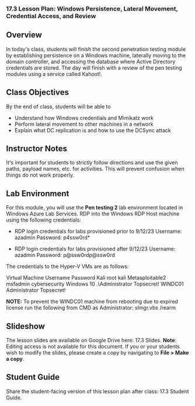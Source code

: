 ### 17.3 Lesson Plan: Windows Persistence, Lateral Movement, Credential Access, and Review

## Overview
In today's class, students will finish the second penetration testing module by establishing persistence on a Windows
machine, laterally moving to the domain controller, and accessing the database where Active Directory credentials are
stored. The day will finish with a review of the pen testing modules using a service called Kahoot!.

## Class Objectives
By the end of class, students will be able to
- Understand how Windows credentials and Mimikatz work
- Perform lateral movement to other machines in a network
- Explain what DC replication is and how to use the DCSync attack

## Instructor Notes
It's important for students to strictly follow directions and use the given paths, payload names, etc. for activities. This
will prevent confusion when things do not work properly.

## Lab Environment
For this module, you will use the **Pen testing 2** lab environment located in Windows Azure Lab Services. RDP into the
Windows RDP Host machine using the following credentials:

- RDP login credentials for labs provisioned prior to 9/12/23
Username: azadmin
Password: p4ssw0rd*

- RDP login credentials for labs provisioned after 9/12/23
Username: azadmin
Password: p@ssw0rdp@ssw0rd

The credentials to the Hyper-V VMs are as follows:

Virtual Machine Username Password
Kali             root      kali
Metasploitable2 msfadmin cybersecurity
Windows 10 .\Administrator Topsecret!
WINDC01 Administrator Topsecret!

**NOTE:** To prevent the WINDC01 machine from rebooting due to expired license run the following from CMD as
Administrator: slmgr.vbs /rearm

## Slideshow
The lesson slides are available on Google Drive here: 17.3 Slides.
**Note**: Editing access is not available for this document. If you or your students wish to modify the slides, please
create a copy by navigating to **File > Make a copy**.

## Student Guide
Share the student-facing version of this lesson plan after class: 17.3 Student Guide.



